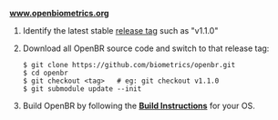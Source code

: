 **www.openbiometrics.org**

1) Identify the latest stable [release tag](https://github.com/biometrics/openbr/releases) such as "v1.1.0"

2) Download all OpenBR source code and switch to that release tag:

    ````
    $ git clone https://github.com/biometrics/openbr.git
    $ cd openbr
    $ git checkout <tag>   # eg: git checkout v1.1.0
    $ git submodule update --init
    ````
    
3) Build OpenBR by following the **[Build Instructions](http://openbiometrics.org/docs/install/)** for your OS.
